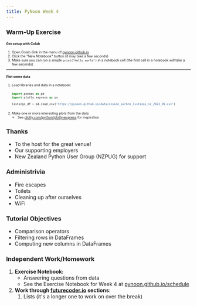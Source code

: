 ```yaml
---
title: PyNoon Week 4
---
```


### Warm-Up Exercise

<div style="text-align: left; font-size: 0.65em;">

#### Get setup with Colab

1. Open Colab (link in the menu of
   [pynoon.github.io](https://pynoon.github.io)
2. Click the "New Notebook" button (it may take a few seconds)
3. Make sure you can run a simple `print('Hello world')` in a notebook
   cell (the first cell in a notebook will take a few seconds)

---

#### Plot some data

<style>
.plot-exercise pre {
    width: 100%;
    margin: 5px 0;
}
</style>
<div class="plot-exercise">

1. Load libraries and data in a notebook:
   ```python
   import pandas as pd
   import plotly.express as px

   listings_df = pd.read_csv('https://pynoon.github.io/data/inside_airbnb_listings_nz_2023_09.csv')
   ```
2. Make one or more interesting plots from the data
   * See [plotly.com/python/plotly-express](https://plotly.com/python/plotly-express/) for inspiration

</div>

</div>

### Thanks

* To the host for the great venue!
* Our supporting employers
* New Zealand Python User Group (NZPUG) for support

### Administrivia

* Fire escapes
* Toilets
* Cleaning up after ourselves
* WiFi


### Tutorial Objectives

* Comparison operators
* Filtering rows in DataFrames
* Computing new columns in DataFrames

### Independent Work/Homework

1. **Exercise Notebook:**
   * Answering questions from data
   * See the Exercise Notebook for Week 4 at
     [pynoon.github.io/schedule](https://pynoon.github.io/schedule)
2. **Work through [futurecoder.io](https://futurecoder.io) sections**:
   1. Lists (it's a longer one to work on over the break)
